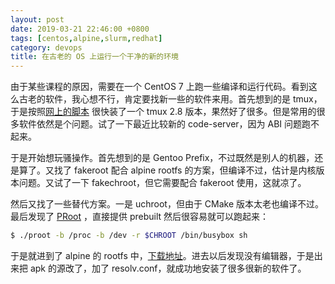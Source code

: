 ```yaml
---
layout: post
date: 2019-03-21 22:46:00 +0800
tags: [centos,alpine,slurm,redhat]
category: devops
title: 在古老的 OS 上运行一个干净的新的环境
---
```


由于某些课程的原因，需要在一个 CentOS 7 上跑一些编译和运行代码。看到这么古老的软件，我心想不行，肯定要找新一些的软件来用。首先想到的是 tmux，于是按照[网上的脚本](https://gist.github.com/ryin/3106801) 很快装了一个 tmux 2.8 版本，果然好了很多。但是常用的很多软件依然是个问题。试了一下最近比较新的 code-server，因为 ABI 问题跑不起来。

于是开始想玩骚操作。首先想到的是 Gentoo Prefix，不过既然是别人的机器，还是算了。又找了 fakeroot 配合 alpine rootfs 的方案，但编译不过，估计是内核版本问题。又试了一下 fakechroot，但它需要配合 fakeroot 使用，这就凉了。

然后又找了一些替代方案。一是 uchroot，但由于 CMake 版本太老也编译不过。最后发现了 [PRoot](<https://proot-me.github.io/>) ，直接提供 prebuilt 然后很容易就可以跑起来：

```bash
$ ./proot -b /proc -b /dev -r $CHROOT /bin/busybox sh
```

于是就进到了 alpine 的 rootfs 中，[下载地址](http://dl-cdn.alpinelinux.org/alpine/v3.9/releases/x86_64/alpine-minirootfs-3.9.2-x86_64.tar.gz)。进去以后发现没有编辑器，于是出来把 apk 的源改了，加了 resolv.conf，就成功地安装了很多很新的软件了。